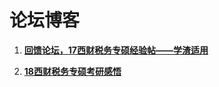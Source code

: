 # 论坛博客


1. [**回馈论坛，17西财税务专硕经验帖——学渣适用**](http://bbs.kaoyan.com/t7873197p1)

2. [**18西财税务专硕考研感悟**](http://bbs.kaoyan.com/t8650194p1)
